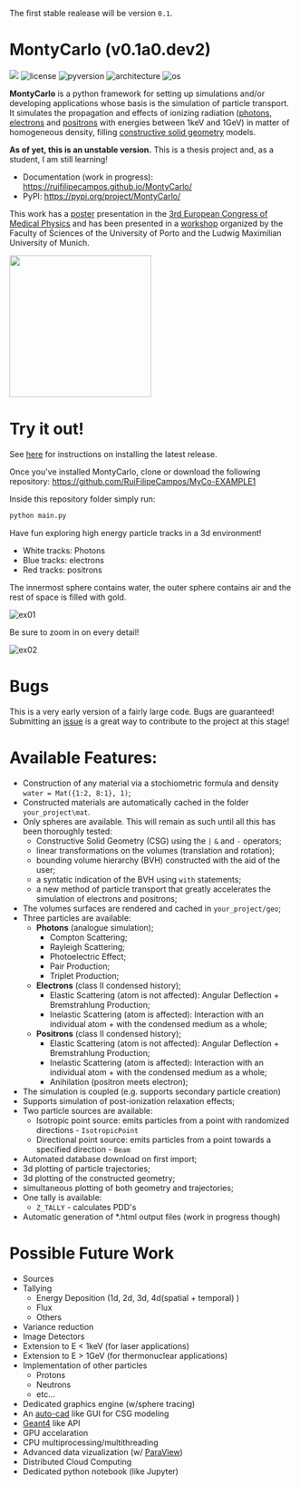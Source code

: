 The first stable realease will be version `0.1`.

# MontyCarlo (v0.1a0.dev2)
![](https://img.shields.io/github/v/release/RuiFilipeCampos/MontyCarlo?include_prereleases) ![license](https://img.shields.io/github/license/RuiFilipeCampos/MontyCarlo) ![pyversion](https://img.shields.io/badge/python-%3E%3D3.7-blue) ![architecture](https://img.shields.io/badge/architecture%20-64--bit-blue) ![os](https://img.shields.io/badge/OS-win%2Fmac-blue)

**MontyCarlo** is a python framework for setting up simulations and/or developing applications whose basis is the simulation of particle transport. It simulates the propagation and effects of ionizing radiation ([photons](https://en.wikipedia.org/wiki/Photon), [electrons](https://en.wikipedia.org/wiki/Electron) and [positrons](https://en.wikipedia.org/wiki/Positron) with energies between 1keV and 1GeV) in matter of homogeneous density, filling [constructive solid geometry](https://en.wikipedia.org/wiki/Constructive_solid_geometry) models.

**As of yet, this is an unstable version.** This is a thesis project and, as a student, I am still learning!

- Documentation (work in progress): https://ruifilipecampos.github.io/MontyCarlo/
- PyPI: https://pypi.org/project/MontyCarlo/


This work has a [poster](https://ruifilipecampos.github.io/MontyCarlo/ecmp2020.pptx) presentation in the [3rd European Congress of Medical Physics](https://www.ecmp2020.org/) and has been presented in a [workshop](https://ruifilipecampos.github.io/MontyCarlo/Poster_workshop_medical_physics.pdf) organized by the Faculty of Sciences of the University of Porto and the Ludwig Maximilian University of Munich.

<img src="https://user-images.githubusercontent.com/63464503/127783224-295ea39e-b935-4cbd-b4d9-a1012bc12729.jpg" width="auto" height="250">


<!--
# Installation

It is highly recommended that you install MontyCarlo 0.1a0.dev1 on a conda virtual environment containing one of the following python versions, and **nothing else**: 3.7, 3.8 or 3.9. To do so, open an anaconda prompt and run the commands:

```bash
conda create --name py39 python=3.9
conda activate py39
```

The installation steps are simple:

```bash
pip install MontyCarlo
python -c "import MontyCarlo"
```

MyCo will detect that it is the first import and will proceed to download all the necessary databases:

- EADL (\*.txt)
- EPDL (\*.txt)
- EEDL (\*.txt)
- Electron Elastic (\*.npy)
- Positron Elastic (\*.npy)

-->
# Try it out!

See [here](https://github.com/RuiFilipeCampos/MontyCarlo/releases/tag/v0.1a0.dev1) for instructions on installing the latest release.

Once you've installed MontyCarlo, clone or download the following repository: https://github.com/RuiFilipeCampos/MyCo-EXAMPLE1

Inside this repository folder simply run:

```bash
python main.py
````

Have fun exploring high energy particle tracks in a 3d environment!

- White tracks: Photons
- Blue tracks: electrons
- Red tracks: positrons

The innermost sphere contains water, the outer sphere contains air and the rest of space is filled with gold.

![ex01](https://user-images.githubusercontent.com/63464503/124515938-880a8f80-ddd8-11eb-9439-409381b5124a.png)

Be sure to zoom in on every detail! 

![ex02](https://user-images.githubusercontent.com/63464503/124516141-ef284400-ddd8-11eb-9481-099947f7e803.png)

<!---

## What to expect
 
### Speed

Although it is a python module this package is written in a happy mix of Python, [Cython](https://cython.org/), C++. A notable example of a package that also does this is [Numpy](https://github.com/numpy/numpy). Most of the initialization and pretty much all the programming user interface is in Python, so while setting up your simulation or handling the results of it, you'll be dealing with Python. However, from the moment you tell MontyCarlo to start simulating, it leaves the world of Python and starts running optimized C code. Each language is therefore placed strategically so that it can play to its strenghts.


### Fun

Using the power of [vtk](https://vtk.org/) through the wonderful work of [mayavi](https://pypi.org/project/mayavi/) remarkable visualizations are easy in Monty Carlo. 

50keV electrons in water (secondary particles off):

![Electrons in Water ](https://user-images.githubusercontent.com/63464503/110106080-20e4bc00-7da1-11eb-953c-d5904ff196f1.png)


10MeV electrons in water (primary in red, secondary photon in green)

![image](https://user-images.githubusercontent.com/63464503/110102562-d9f4c780-7d9c-11eb-8f70-20f3b26d3503.png)




![SSSS250k](https://user-images.githubusercontent.com/63464503/110109261-14626280-7da5-11eb-8f0b-cd46bf08fca0.png)



## Running a first script

The simplest test is to create a material. For that, create a folder structure like so:

- \my_project
   - \mat
   - \geo
   - main.py
 
In main.py write:

```python 
import MontyCarlo as myco
water = myco.Mat({1:2, 8:1}, 1)
```
This will start compiling all the necessary data to simulate photons, electrons and positrons in water. The first argument is a dictionary of the form

``` 
material = {Z_1:#elements of Z_1
            Z_2:#elements of Z_2
            ...
            Z_n:#elements in Z_n}
```

The second argument is the materials density in g/cm^3.

MyCo will create an output file (\*.html) for debugging purposes (the output file is a work in progress). It will also store the material object in the /mat folder. This way the compilation of a given material is only done once per project. Otherwise, creating an application/simulation for MyCo would be too time consuming. Every time ```myco.Mat({1:2, 8:1}, 1)``` is executed, it will read from the cached file. 


A propper example will be shown here: https://github.com/RuiFilipeCampos/MyCo-EXAMPLE1
-->



# Bugs

This is a very early version of a fairly large code. Bugs are guaranteed! Submitting an [issue](https://github.com/RuiFilipeCampos/MontyCarlo/issues) is a great way to contribute to the project at this stage! 


# Available Features:

- Construction of any material via a stochiometric formula and density `water = Mat({1:2, 8:1}, 1)`;
- Constructed materials are automatically cached in the folder `your_project\mat`.
- Only spheres are available. This will remain as such until all this has been thoroughly tested:
    - Constructive Solid Geometry (CSG) using the `|` `&` and `-` operators;
    - linear transformations on the volumes (translation and rotation);
    - bounding volume hierarchy (BVH) constructed with the aid of the user;
    - a syntatic indication of the BVH using `with` statements;
    - a new method of particle transport that greatly accelerates the simulation of electrons and positrons;
- The volumes surfaces are rendered and cached in `your_project/geo`;
- Three particles are available:
   - **Photons** (analogue simulation);
     - Compton Scattering;
     - Rayleigh Scattering;
     - Photoelectric Effect;
     - Pair Production;
     - Triplet Production;
   - **Electrons** (class II condensed history);
     - Elastic Scattering (atom is not affected): Angular Deflection + Bremstrahlung Production;
     - Inelastic Scattering (atom is affected): Interaction with an individual atom + with the condensed medium as a whole;
   - **Positrons** (class II condensed history);
     - Elastic Scattering (atom is not affected): Angular Deflection + Bremstrahlung Production;
     - Inelastic Scattering (atom is affected): Interaction with an individual atom + with the condensed medium as a whole;
     - Anihilation (positron meets electron);
- The simulation is coupled (e.g. supports secondary particle creation)
- Supports simulation of post-ionization relaxation effects;
- Two particle sources are available:
   - Isotropic point source: emits particles from a point with randomized directions - `IsotropicPoint`
   - Directional point source: emits particles from a point towards a specified direction - `Beam`
- Automated database download on first import;
- 3d plotting of particle trajectories;
- 3d plotting of the constructed geometry;
- simultaneous plotting of both geometry and trajectories;
- One tally is available:
   - `Z_TALLY` - calculates PDD's
- Automatic generation of \*.html output files (work in progress though)

# Possible Future Work

- Sources
- Tallying
  - Energy Deposition (1d, 2d, 3d, 4d(spatial + temporal) )
  - Flux
  - Others
- Variance reduction 
- Image Detectors
- Extension to E < 1keV (for laser applications)
- Extension to E > 1GeV (for thermonuclear applications)
- Implementation of other particles
  - Protons
  - Neutrons
  - etc...
- Dedicated graphics engine (w/sphere tracing)
- An [auto-cad](https://www.autodesk.com/products/autocad/overview) like GUI for CSG modeling
- [Geant4](https://github.com/Geant4/geant4) like API
- GPU accelaration
- CPU multiprocessing/multithreading
- Advanced data vizualization (w/ [ParaView](https://www.paraview.org/))
- Distributed Cloud Computing
- Dedicated python notebook (like Jupyter)
